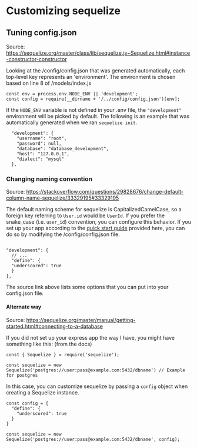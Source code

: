 # Customizing sequelize

## Tuning config.json

Source: https://sequelize.org/master/class/lib/sequelize.js~Sequelize.html#instance-constructor-constructor

Looking at the /config/config.json that was generated automatically, each top-level key represents an 'environment'. The environment is chosen based on line 8 of /models/index.js

```
const env = process.env.NODE_ENV || 'development';
const config = require(__dirname + '/../config/config.json')[env];
```

If the `NODE_ENV` variable is not defined in your .env file, the `"development"` environment will be picked by default. The following is an example that was automatically generated when we ran `sequelize init`.

```
  "development": {
    "username": "root",
    "password": null,
    "database": "database_development",
    "host": "127.0.0.1",
    "dialect": "mysql"
  },
```

### Changing naming convention

Source: https://stackoverflow.com/questions/29828676/change-default-column-name-sequelize/33329195#33329195

The default naming scheme for sequelize is CapitalizedCamelCase, so a foreign key referring to `User.id` would be `UserId`. If you prefer the snake_case (i.e. `user_id`) convention, you can configure this behavior. If you set up your app according to the [quick start guide](/docs/quick-start.md) provided here, you can do so by modifying the /config/config.json file.

```

"development": {
  // ...
  "define": {
  "underscored": true
  }
},

```

The source link above lists some options that you can put into your config.json file.

#### Alternate way

Source: https://sequelize.org/master/manual/getting-started.html#connecting-to-a-database

If you did not set up your express app the way I have, you might have something like this: (from the docs)

```
const { Sequelize } = require('sequelize');

const sequelize = new Sequelize('postgres://user:pass@example.com:5432/dbname') // Example for postgres
```

In this case, you can customize sequelize by passing a `config` object when creating a Sequelize instance.

```
const config = {
  "define": {
    "underscored": true
  }
}

const sequelize = new Sequelize('postgres://user:pass@example.com:5432/dbname', config);
```
